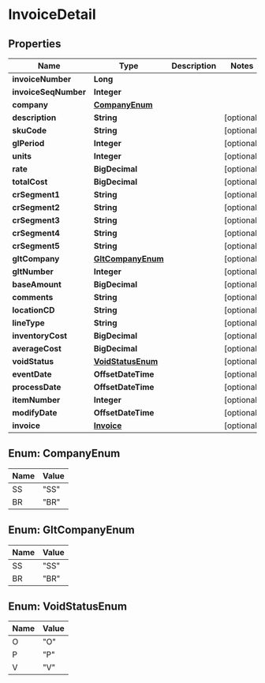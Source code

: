

# InvoiceDetail


## Properties

| Name | Type | Description | Notes |
|------------ | ------------- | ------------- | -------------|
|**invoiceNumber** | **Long** |  |  |
|**invoiceSeqNumber** | **Integer** |  |  |
|**company** | [**CompanyEnum**](#CompanyEnum) |  |  |
|**description** | **String** |  |  [optional] |
|**skuCode** | **String** |  |  [optional] |
|**glPeriod** | **Integer** |  |  [optional] |
|**units** | **Integer** |  |  [optional] |
|**rate** | **BigDecimal** |  |  [optional] |
|**totalCost** | **BigDecimal** |  |  [optional] |
|**crSegment1** | **String** |  |  [optional] |
|**crSegment2** | **String** |  |  [optional] |
|**crSegment3** | **String** |  |  [optional] |
|**crSegment4** | **String** |  |  [optional] |
|**crSegment5** | **String** |  |  [optional] |
|**gltCompany** | [**GltCompanyEnum**](#GltCompanyEnum) |  |  [optional] |
|**gltNumber** | **Integer** |  |  [optional] |
|**baseAmount** | **BigDecimal** |  |  [optional] |
|**comments** | **String** |  |  [optional] |
|**locationCD** | **String** |  |  [optional] |
|**lineType** | **String** |  |  [optional] |
|**inventoryCost** | **BigDecimal** |  |  [optional] |
|**averageCost** | **BigDecimal** |  |  [optional] |
|**voidStatus** | [**VoidStatusEnum**](#VoidStatusEnum) |  |  [optional] |
|**eventDate** | **OffsetDateTime** |  |  [optional] |
|**processDate** | **OffsetDateTime** |  |  [optional] |
|**itemNumber** | **Integer** |  |  [optional] |
|**modifyDate** | **OffsetDateTime** |  |  [optional] |
|**invoice** | [**Invoice**](Invoice.md) |  |  [optional] |



## Enum: CompanyEnum

| Name | Value |
|---- | -----|
| SS | &quot;SS&quot; |
| BR | &quot;BR&quot; |



## Enum: GltCompanyEnum

| Name | Value |
|---- | -----|
| SS | &quot;SS&quot; |
| BR | &quot;BR&quot; |



## Enum: VoidStatusEnum

| Name | Value |
|---- | -----|
| O | &quot;O&quot; |
| P | &quot;P&quot; |
| V | &quot;V&quot; |



